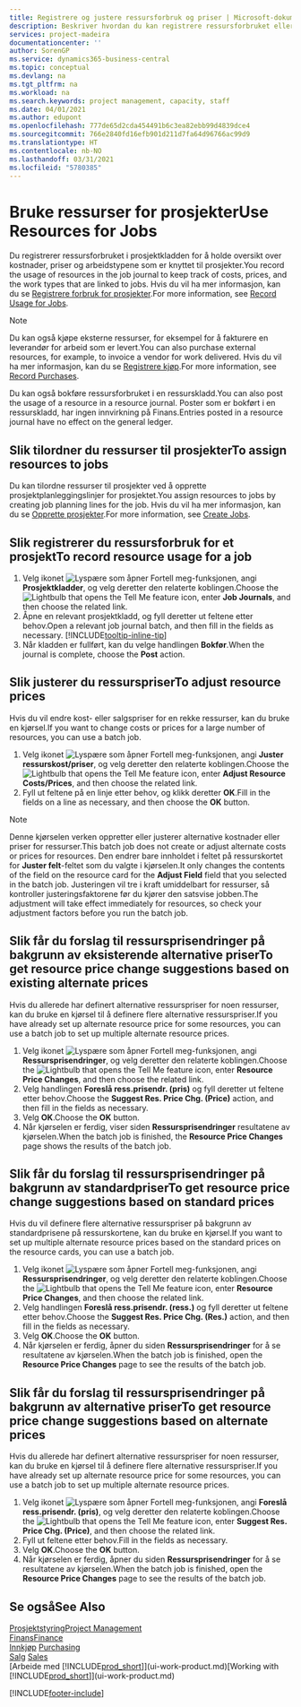 ```yaml
---
title: Registrere og justere ressursforbruk og priser | Microsoft-dokumentasjon
description: Beskriver hvordan du kan registrere ressursforbruket eller forbruket som er knyttet til et prosjekt, for å holde rede på og håndtere kostnader, priser og arbeidstyper.
services: project-madeira
documentationcenter: ''
author: SorenGP
ms.service: dynamics365-business-central
ms.topic: conceptual
ms.devlang: na
ms.tgt_pltfrm: na
ms.workload: na
ms.search.keywords: project management, capacity, staff
ms.date: 04/01/2021
ms.author: edupont
ms.openlocfilehash: 777de65d2cda454491b6c3ea82ebb99d4839dce4
ms.sourcegitcommit: 766e2840fd16efb901d211d7fa64d96766ac99d9
ms.translationtype: HT
ms.contentlocale: nb-NO
ms.lasthandoff: 03/31/2021
ms.locfileid: "5780385"
---
```

# <a name="use-resources-for-jobs"></a><span data-ttu-id="7e7ef-103">Bruke ressurser for prosjekter</span><span class="sxs-lookup"><span data-stu-id="7e7ef-103">Use Resources for Jobs</span></span>
<span data-ttu-id="7e7ef-104">Du registrerer ressursforbruket i prosjektkladden for å holde oversikt over kostnader, priser og arbeidstypene som er knyttet til prosjekter.</span><span class="sxs-lookup"><span data-stu-id="7e7ef-104">You record the usage of resources in the job journal to keep track of costs, prices, and the work types that are linked to jobs.</span></span> <span data-ttu-id="7e7ef-105">Hvis du vil ha mer informasjon, kan du se [Registrere forbruk for prosjekter](projects-how-record-job-usage.md).</span><span class="sxs-lookup"><span data-stu-id="7e7ef-105">For more information, see [Record Usage for Jobs](projects-how-record-job-usage.md).</span></span>

> [!NOTE]
> <span data-ttu-id="7e7ef-106">Du kan også kjøpe eksterne ressurser, for eksempel for å fakturere en leverandør for arbeid som er levert.</span><span class="sxs-lookup"><span data-stu-id="7e7ef-106">You can also purchase external resources, for example, to invoice a vendor for work delivered.</span></span> <span data-ttu-id="7e7ef-107">Hvis du vil ha mer informasjon, kan du se [Registrere kjøp](purchasing-how-record-purchases.md).</span><span class="sxs-lookup"><span data-stu-id="7e7ef-107">For more information, see [Record Purchases](purchasing-how-record-purchases.md).</span></span>

<span data-ttu-id="7e7ef-108">Du kan også bokføre ressursforbruket i en ressurskladd.</span><span class="sxs-lookup"><span data-stu-id="7e7ef-108">You can also post the usage of a resource in a resource journal.</span></span> <span data-ttu-id="7e7ef-109">Poster som er bokført i en ressurskladd, har ingen innvirkning på Finans.</span><span class="sxs-lookup"><span data-stu-id="7e7ef-109">Entries posted in a resource journal have no effect on the general ledger.</span></span>

## <a name="to-assign-resources-to-jobs"></a><span data-ttu-id="7e7ef-110">Slik tilordner du ressurser til prosjekter</span><span class="sxs-lookup"><span data-stu-id="7e7ef-110">To assign resources to jobs</span></span>
<span data-ttu-id="7e7ef-111">Du kan tilordne ressurser til prosjekter ved å opprette prosjektplanleggingslinjer for prosjektet.</span><span class="sxs-lookup"><span data-stu-id="7e7ef-111">You assign resources to jobs by creating job planning lines for the job.</span></span> <span data-ttu-id="7e7ef-112">Hvis du vil ha mer informasjon, kan du se [Opprette prosjekter](projects-how-create-jobs.md).</span><span class="sxs-lookup"><span data-stu-id="7e7ef-112">For more information, see [Create Jobs](projects-how-create-jobs.md).</span></span>

## <a name="to-record-resource-usage-for-a-job"></a><span data-ttu-id="7e7ef-113">Slik registrerer du ressursforbruk for et prosjekt</span><span class="sxs-lookup"><span data-stu-id="7e7ef-113">To record resource usage for a job</span></span>
1. <span data-ttu-id="7e7ef-114">Velg ikonet ![Lyspære som åpner Fortell meg-funksjonen](media/ui-search/search_small.png "Fortell hva du vil gjøre"), angi **Prosjektkladder**, og velg deretter den relaterte koblingen.</span><span class="sxs-lookup"><span data-stu-id="7e7ef-114">Choose the ![Lightbulb that opens the Tell Me feature](media/ui-search/search_small.png "Tell me what you want to do") icon, enter **Job Journals**, and then choose the related link.</span></span>
2. <span data-ttu-id="7e7ef-115">Åpne en relevant prosjektkladd, og fyll deretter ut feltene etter behov.</span><span class="sxs-lookup"><span data-stu-id="7e7ef-115">Open a relevant job journal batch, and then fill in the fields as necessary.</span></span> [!INCLUDE[tooltip-inline-tip](includes/tooltip-inline-tip_md.md)]
3. <span data-ttu-id="7e7ef-116">Når kladden er fullført, kan du velge handlingen **Bokfør**.</span><span class="sxs-lookup"><span data-stu-id="7e7ef-116">When the journal is complete, choose the **Post** action.</span></span>

## <a name="to-adjust-resource-prices"></a><span data-ttu-id="7e7ef-117">Slik justerer du ressurspriser</span><span class="sxs-lookup"><span data-stu-id="7e7ef-117">To adjust resource prices</span></span>
<span data-ttu-id="7e7ef-118">Hvis du vil endre kost- eller salgspriser for en rekke ressurser, kan du bruke en kjørsel.</span><span class="sxs-lookup"><span data-stu-id="7e7ef-118">If you want to change costs or prices for a large number of resources, you can use a batch job.</span></span>  

1. <span data-ttu-id="7e7ef-119">Velg ikonet ![Lyspære som åpner Fortell meg-funksjonen](media/ui-search/search_small.png "Fortell hva du vil gjøre"), angi **Juster ressurskost/priser**, og velg deretter den relaterte koblingen.</span><span class="sxs-lookup"><span data-stu-id="7e7ef-119">Choose the ![Lightbulb that opens the Tell Me feature](media/ui-search/search_small.png "Tell me what you want to do") icon, enter **Adjust Resource Costs/Prices**, and then choose the related link.</span></span>
2. <span data-ttu-id="7e7ef-120">Fyll ut feltene på en linje etter behov, og klikk deretter **OK**.</span><span class="sxs-lookup"><span data-stu-id="7e7ef-120">Fill in the fields on a line as necessary, and then choose the **OK** button.</span></span>

> [!NOTE]  
>   <span data-ttu-id="7e7ef-121">Denne kjørselen verken oppretter eller justerer alternative kostnader eller priser for ressurser.</span><span class="sxs-lookup"><span data-stu-id="7e7ef-121">This batch job does not create or adjust alternate costs or prices for resources.</span></span> <span data-ttu-id="7e7ef-122">Den endrer bare innholdet i feltet på ressurskortet for **Juster felt**-feltet som du valgte i kjørselen.</span><span class="sxs-lookup"><span data-stu-id="7e7ef-122">It only changes the contents of the field on the resource card for the **Adjust Field** field that you selected in the batch job.</span></span> <span data-ttu-id="7e7ef-123">Justeringen vil tre i kraft umiddelbart for ressurser, så kontroller justeringsfaktorene før du kjører den satsvise jobben.</span><span class="sxs-lookup"><span data-stu-id="7e7ef-123">The adjustment will take effect immediately for resources, so check your adjustment factors before you run the batch job.</span></span>

## <a name="to-get-resource-price-change-suggestions-based-on-existing-alternate-prices"></a><span data-ttu-id="7e7ef-124">Slik får du forslag til ressursprisendringer på bakgrunn av eksisterende alternative priser</span><span class="sxs-lookup"><span data-stu-id="7e7ef-124">To get resource price change suggestions based on existing alternate prices</span></span>
<span data-ttu-id="7e7ef-125">Hvis du allerede har definert alternative ressurspriser for noen ressurser, kan du bruke en kjørsel til å definere flere alternative ressurspriser.</span><span class="sxs-lookup"><span data-stu-id="7e7ef-125">If you have already set up alternate resource price for some resources, you can use a batch job to set up multiple alternate resource prices.</span></span>

1. <span data-ttu-id="7e7ef-126">Velg ikonet ![Lyspære som åpner Fortell meg-funksjonen](media/ui-search/search_small.png "Fortell hva du vil gjøre"), angi **Ressursprisendringer**, og velg deretter den relaterte koblingen.</span><span class="sxs-lookup"><span data-stu-id="7e7ef-126">Choose the ![Lightbulb that opens the Tell Me feature](media/ui-search/search_small.png "Tell me what you want to do") icon, enter **Resource Price Changes**, and then choose the related link.</span></span>
2. <span data-ttu-id="7e7ef-127">Velg handlingen **Foreslå ress.prisendr. (pris)** og fyll deretter ut feltene etter behov.</span><span class="sxs-lookup"><span data-stu-id="7e7ef-127">Choose the **Suggest Res. Price Chg. (Price)** action, and then fill in the fields as necessary.</span></span>
3. <span data-ttu-id="7e7ef-128">Velg **OK**.</span><span class="sxs-lookup"><span data-stu-id="7e7ef-128">Choose the **OK** button.</span></span>  
4. <span data-ttu-id="7e7ef-129">Når kjørselen er ferdig, viser siden **Ressursprisendringer** resultatene av kjørselen.</span><span class="sxs-lookup"><span data-stu-id="7e7ef-129">When the batch job is finished, the **Resource Price Changes** page shows the results of the batch job.</span></span>

## <a name="to-get-resource-price-change-suggestions-based-on-standard-prices"></a><span data-ttu-id="7e7ef-130">Slik får du forslag til ressursprisendringer på bakgrunn av standardpriser</span><span class="sxs-lookup"><span data-stu-id="7e7ef-130">To get resource price change suggestions based on standard prices</span></span>
<span data-ttu-id="7e7ef-131">Hvis du vil definere flere alternative ressurspriser på bakgrunn av standardprisene på ressurskortene, kan du bruke en kjørsel.</span><span class="sxs-lookup"><span data-stu-id="7e7ef-131">If you want to set up multiple alternate resource prices based on the standard prices on the resource cards, you can use a batch job.</span></span>  

1. <span data-ttu-id="7e7ef-132">Velg ikonet ![Lyspære som åpner Fortell meg-funksjonen](media/ui-search/search_small.png "Fortell hva du vil gjøre"), angi **Ressursprisendringer**, og velg deretter den relaterte koblingen.</span><span class="sxs-lookup"><span data-stu-id="7e7ef-132">Choose the ![Lightbulb that opens the Tell Me feature](media/ui-search/search_small.png "Tell me what you want to do") icon, enter **Resource Price Changes**, and then choose the related link.</span></span>
2. <span data-ttu-id="7e7ef-133">Velg handlingen **Foreslå ress.prisendr. (ress.)** og fyll deretter ut feltene etter behov.</span><span class="sxs-lookup"><span data-stu-id="7e7ef-133">Choose the **Suggest Res. Price Chg. (Res.)** action, and then fill in the fields as necessary.</span></span>  
3. <span data-ttu-id="7e7ef-134">Velg **OK**.</span><span class="sxs-lookup"><span data-stu-id="7e7ef-134">Choose the **OK** button.</span></span>  
4. <span data-ttu-id="7e7ef-135">Når kjørselen er ferdig, åpner du siden **Ressursprisendringer** for å se resultatene av kjørselen.</span><span class="sxs-lookup"><span data-stu-id="7e7ef-135">When the batch job is finished, open the **Resource Price Changes** page to see the results of the batch job.</span></span>

## <a name="to-get-resource-price-change-suggestions-based-on-alternate-prices"></a><span data-ttu-id="7e7ef-136">Slik får du forslag til ressursprisendringer på bakgrunn av alternative priser</span><span class="sxs-lookup"><span data-stu-id="7e7ef-136">To get resource price change suggestions based on alternate prices</span></span>
<span data-ttu-id="7e7ef-137">Hvis du allerede har definert alternative ressurspriser for noen ressurser, kan du bruke en kjørsel til å definere flere alternative ressurspriser.</span><span class="sxs-lookup"><span data-stu-id="7e7ef-137">If you have already set up alternate resource price for some resources, you can use a batch job to set up multiple alternate resource prices.</span></span>

1. <span data-ttu-id="7e7ef-138">Velg ikonet ![Lyspære som åpner Fortell meg-funksjonen](media/ui-search/search_small.png "Fortell hva du vil gjøre"), angi **Foreslå ress.prisendr. (pris)**, og velg deretter den relaterte koblingen.</span><span class="sxs-lookup"><span data-stu-id="7e7ef-138">Choose the ![Lightbulb that opens the Tell Me feature](media/ui-search/search_small.png "Tell me what you want to do") icon, enter **Suggest Res. Price Chg. (Price)**, and then choose the related link.</span></span>  
2. <span data-ttu-id="7e7ef-139">Fyll ut feltene etter behov.</span><span class="sxs-lookup"><span data-stu-id="7e7ef-139">Fill in the fields as necessary.</span></span>
3. <span data-ttu-id="7e7ef-140">Velg **OK**.</span><span class="sxs-lookup"><span data-stu-id="7e7ef-140">Choose the **OK** button.</span></span>  
4. <span data-ttu-id="7e7ef-141">Når kjørselen er ferdig, åpner du siden **Ressursprisendringer** for å se resultatene av kjørselen.</span><span class="sxs-lookup"><span data-stu-id="7e7ef-141">When the batch job is finished, open the **Resource Price Changes** page to see the results of the batch job.</span></span>

## <a name="see-also"></a><span data-ttu-id="7e7ef-142">Se også</span><span class="sxs-lookup"><span data-stu-id="7e7ef-142">See Also</span></span>
[<span data-ttu-id="7e7ef-143">Prosjektstyring</span><span class="sxs-lookup"><span data-stu-id="7e7ef-143">Project Management</span></span>](projects-manage-projects.md)  
[<span data-ttu-id="7e7ef-144">Finans</span><span class="sxs-lookup"><span data-stu-id="7e7ef-144">Finance</span></span>](finance.md)  
<span data-ttu-id="7e7ef-145">[Innkjøp](purchasing-manage-purchasing.md)       </span><span class="sxs-lookup"><span data-stu-id="7e7ef-145">[Purchasing](purchasing-manage-purchasing.md)       </span></span>  
<span data-ttu-id="7e7ef-146">[Salg](sales-manage-sales.md)   </span><span class="sxs-lookup"><span data-stu-id="7e7ef-146">[Sales](sales-manage-sales.md)   </span></span>  
<span data-ttu-id="7e7ef-147">[Arbeide med [!INCLUDE[prod_short](includes/prod_short.md)]](ui-work-product.md)</span><span class="sxs-lookup"><span data-stu-id="7e7ef-147">[Working with [!INCLUDE[prod_short](includes/prod_short.md)]](ui-work-product.md)</span></span>  


[!INCLUDE[footer-include](includes/footer-banner.md)]